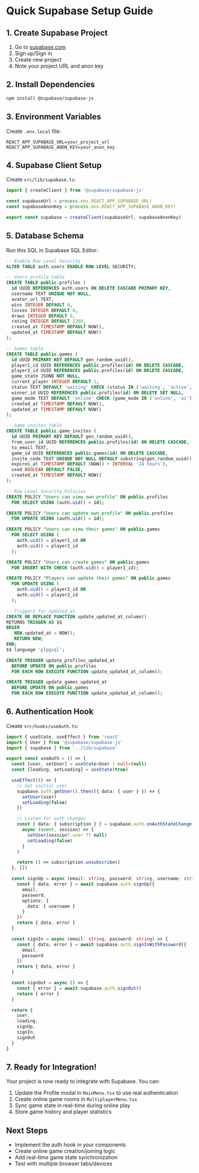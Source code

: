 # Quick Supabase Setup Guide

## 1. Create Supabase Project

1. Go to [supabase.com](https://supabase.com)
2. Sign up/Sign in
3. Create new project
4. Note your project URL and anon key

## 2. Install Dependencies

```bash
npm install @supabase/supabase-js
```

## 3. Environment Variables

Create `.env.local` file:
```env
REACT_APP_SUPABASE_URL=your_project_url
REACT_APP_SUPABASE_ANON_KEY=your_anon_key
```

## 4. Supabase Client Setup

Create `src/lib/supabase.ts`:
```typescript
import { createClient } from '@supabase/supabase-js'

const supabaseUrl = process.env.REACT_APP_SUPABASE_URL!
const supabaseAnonKey = process.env.REACT_APP_SUPABASE_ANON_KEY!

export const supabase = createClient(supabaseUrl, supabaseAnonKey)
```

## 5. Database Schema

Run this SQL in Supabase SQL Editor:

```sql
-- Enable Row Level Security
ALTER TABLE auth.users ENABLE ROW LEVEL SECURITY;

-- Users profile table
CREATE TABLE public.profiles (
  id UUID REFERENCES auth.users ON DELETE CASCADE PRIMARY KEY,
  username TEXT UNIQUE NOT NULL,
  avatar_url TEXT,
  wins INTEGER DEFAULT 0,
  losses INTEGER DEFAULT 0,
  draws INTEGER DEFAULT 0,
  rating INTEGER DEFAULT 1200,
  created_at TIMESTAMP DEFAULT NOW(),
  updated_at TIMESTAMP DEFAULT NOW()
);

-- Games table
CREATE TABLE public.games (
  id UUID PRIMARY KEY DEFAULT gen_random_uuid(),
  player1_id UUID REFERENCES public.profiles(id) ON DELETE CASCADE,
  player2_id UUID REFERENCES public.profiles(id) ON DELETE CASCADE,
  game_state JSONB NOT NULL,
  current_player INTEGER DEFAULT 1,
  status TEXT DEFAULT 'waiting' CHECK (status IN ('waiting', 'active', 'completed')),
  winner_id UUID REFERENCES public.profiles(id) ON DELETE SET NULL,
  game_mode TEXT DEFAULT 'online' CHECK (game_mode IN ('online', 'ai')),
  created_at TIMESTAMP DEFAULT NOW(),
  updated_at TIMESTAMP DEFAULT NOW()
);

-- Game invites table
CREATE TABLE public.game_invites (
  id UUID PRIMARY KEY DEFAULT gen_random_uuid(),
  from_user_id UUID REFERENCES public.profiles(id) ON DELETE CASCADE,
  to_email TEXT,
  game_id UUID REFERENCES public.games(id) ON DELETE CASCADE,
  invite_code TEXT UNIQUE NOT NULL DEFAULT substring(gen_random_uuid()::text, 1, 8),
  expires_at TIMESTAMP DEFAULT (NOW() + INTERVAL '24 hours'),
  used BOOLEAN DEFAULT FALSE,
  created_at TIMESTAMP DEFAULT NOW()
);

-- Row Level Security Policies
CREATE POLICY "Users can view own profile" ON public.profiles
  FOR SELECT USING (auth.uid() = id);

CREATE POLICY "Users can update own profile" ON public.profiles
  FOR UPDATE USING (auth.uid() = id);

CREATE POLICY "Users can view their games" ON public.games
  FOR SELECT USING (
    auth.uid() = player1_id OR 
    auth.uid() = player2_id
  );

CREATE POLICY "Users can create games" ON public.games
  FOR INSERT WITH CHECK (auth.uid() = player1_id);

CREATE POLICY "Players can update their games" ON public.games
  FOR UPDATE USING (
    auth.uid() = player1_id OR 
    auth.uid() = player2_id
  );

-- Triggers for updated_at
CREATE OR REPLACE FUNCTION update_updated_at_column()
RETURNS TRIGGER AS $$
BEGIN
   NEW.updated_at = NOW();
   RETURN NEW;
END;
$$ language 'plpgsql';

CREATE TRIGGER update_profiles_updated_at 
  BEFORE UPDATE ON public.profiles 
  FOR EACH ROW EXECUTE FUNCTION update_updated_at_column();

CREATE TRIGGER update_games_updated_at 
  BEFORE UPDATE ON public.games 
  FOR EACH ROW EXECUTE FUNCTION update_updated_at_column();
```

## 6. Authentication Hook

Create `src/hooks/useAuth.ts`:
```typescript
import { useState, useEffect } from 'react'
import { User } from '@supabase/supabase-js'
import { supabase } from '../lib/supabase'

export const useAuth = () => {
  const [user, setUser] = useState<User | null>(null)
  const [loading, setLoading] = useState(true)

  useEffect(() => {
    // Get initial user
    supabase.auth.getUser().then(({ data: { user } }) => {
      setUser(user)
      setLoading(false)
    })

    // Listen for auth changes
    const { data: { subscription } } = supabase.auth.onAuthStateChange(
      async (event, session) => {
        setUser(session?.user ?? null)
        setLoading(false)
      }
    )

    return () => subscription.unsubscribe()
  }, [])

  const signUp = async (email: string, password: string, username: string) => {
    const { data, error } = await supabase.auth.signUp({
      email,
      password,
      options: {
        data: { username }
      }
    })
    return { data, error }
  }

  const signIn = async (email: string, password: string) => {
    const { data, error } = await supabase.auth.signInWithPassword({
      email,
      password
    })
    return { data, error }
  }

  const signOut = async () => {
    const { error } = await supabase.auth.signOut()
    return { error }
  }

  return {
    user,
    loading,
    signUp,
    signIn,
    signOut
  }
}
```

## 7. Ready for Integration!

Your project is now ready to integrate with Supabase. You can:

1. Update the Profile modal in `MainMenu.tsx` to use real authentication
2. Create online game rooms in `MultiplayerMenu.tsx`
3. Sync game state in real-time during online play
4. Store game history and player statistics

## Next Steps

- Implement the auth hook in your components
- Create online game creation/joining logic
- Add real-time game state synchronization
- Test with multiple browser tabs/devices
